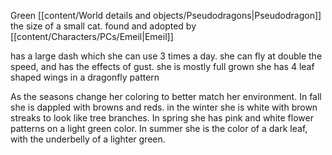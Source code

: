 Green [[content/World details and objects/Pseudodragons|Pseudodragon]] the size of a small cat. found and adopted by [[content/Characters/PCs/Emeil|Emeil]]

has a large dash which she can use 3 times a day. she can fly at double the speed, and has the effects of gust.
she is mostly full grown
she has 4 leaf shaped wings in a dragonfly pattern

As the seasons change her coloring to better match her environment. In fall she is dappled with browns and reds. in the winter she is white with brown streaks to look like tree branches. In spring she has pink and white flower patterns on a light green color. In summer she is the color of a dark leaf, with the underbelly of a lighter green.